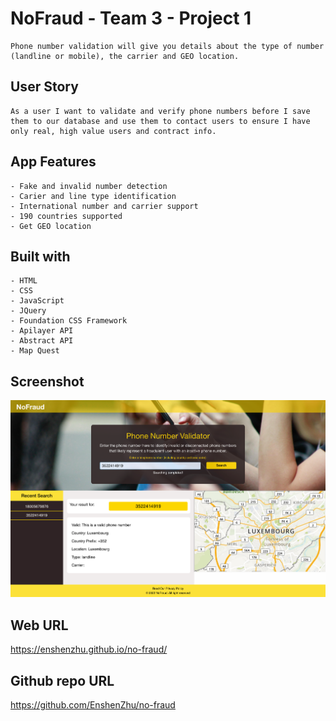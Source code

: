 # NoFraud - Team 3 - Project 1
    Phone number validation will give you details about the type of number (landline or mobile), the carrier and GEO location.
## User Story
    As a user I want to validate and verify phone numbers before I save them to our database and use them to contact users to ensure I have only real, high value users and contract info.

## App Features
    - Fake and invalid number detection
    - Carier and line type identification
    - International number and carrier support
    - 190 countries supported
    - Get GEO location

## Built with
    - HTML
    - CSS
    - JavaScript
    - JQuery
    - Foundation CSS Framework
    - Apilayer API
    - Abstract API 
    - Map Quest

## Screenshot
![screen shot NoFraud Phone Validator](assets/images/screenshot.png?raw=true "NoFraud Screenshot")

## Web URL
https://enshenzhu.github.io/no-fraud/

## Github repo URL
https://github.com/EnshenZhu/no-fraud
